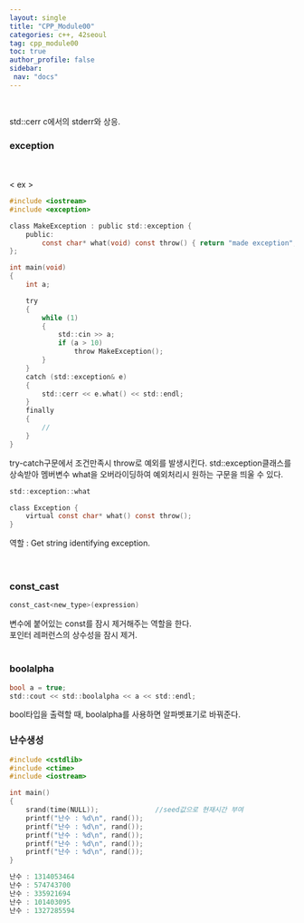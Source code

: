 ```yaml
---
layout: single
title: "CPP_Module00"
categories: c++, 42seoul
tag: cpp_module00
toc: true
author_profile: false
sidebar:
 nav: "docs"
---
```


<br>

std::cerr c에서의 stderr와 상응.

### exception

<br>
<br>
 < ex >

```c
#include <iostream>
#include <exception>

class MakeException : public std::exception {
	public:
		const char* what(void) const throw() { return "made exception"; }
};

int main(void)
{
	int a;

	try
	{
		while (1)
		{
			std::cin >> a;
			if (a > 10)
				throw MakeException();
		}
	}
	catch (std::exception& e)
	{
		std::cerr << e.what() << std::endl;
	}
	finally
	{
		//
	}
}
```
try-catch구문에서 조건만족시 throw로 예외를 발생시킨다.
std::exception클래스를 상속받아 멤버변수 what을 오버라이딩하여
예외처리시 원하는 구문을 띄울 수 있다.

```c
std::exception::what

class Exception {
	virtual const char* what() const throw();
}
```
역할 : Get string identifying exception.<br>
<br>
<br>

### const_cast

```c
const_cast<new_type>(expression)
```

변수에 붙어있는 const를 잠시 제거해주는 역할을 한다.<br>
포인터 레퍼런스의 상수성을 잠시 제거.<br>
<br>

### boolalpha

```c
bool a = true;
std::cout << std::boolalpha << a << std::endl;
```
bool타입을 출력할 때, boolalpha를 사용하면 알파벳표기로 바꿔준다.<br>


### 난수생성

```c
#include <cstdlib>
#include <ctime>
#include <iostream>

int main()
{
    srand(time(NULL));				//seed값으로 현재시간 부여 
    printf("난수 : %d\n", rand());
    printf("난수 : %d\n", rand());
    printf("난수 : %d\n", rand());
    printf("난수 : %d\n", rand());
    printf("난수 : %d\n", rand());
}
```

```c
난수 : 1314053464
난수 : 574743700
난수 : 335921694
난수 : 101403095
난수 : 1327285594
```